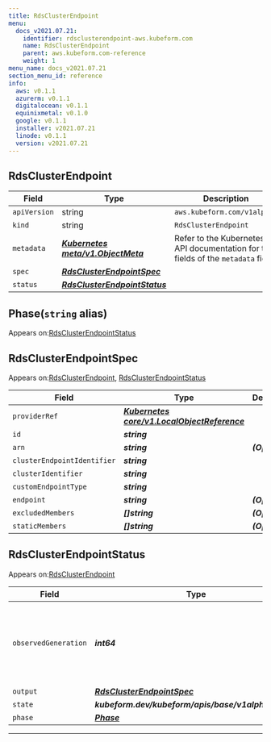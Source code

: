```yaml
---
title: RdsClusterEndpoint
menu:
  docs_v2021.07.21:
    identifier: rdsclusterendpoint-aws.kubeform.com
    name: RdsClusterEndpoint
    parent: aws.kubeform.com-reference
    weight: 1
menu_name: docs_v2021.07.21
section_menu_id: reference
info:
  aws: v0.1.1
  azurerm: v0.1.1
  digitalocean: v0.1.1
  equinixmetal: v0.1.0
  google: v0.1.1
  installer: v2021.07.21
  linode: v0.1.1
  version: v2021.07.21
---
```


## RdsClusterEndpoint
| Field | Type | Description |
| ------ | ----- | ----------- |
| `apiVersion` | string | `aws.kubeform.com/v1alpha1` |
|    `kind` | string | `RdsClusterEndpoint` |
| `metadata` | ***[Kubernetes meta/v1.ObjectMeta](https://v1-18.docs.kubernetes.io/docs/reference/generated/kubernetes-api/v1.18/#objectmeta-v1-meta)***|Refer to the Kubernetes API documentation for the fields of the `metadata` field.|
| `spec` | ***[RdsClusterEndpointSpec](#rdsclusterendpointspec)***||
| `status` | ***[RdsClusterEndpointStatus](#rdsclusterendpointstatus)***||
## Phase(`string` alias)

Appears on:[RdsClusterEndpointStatus](#rdsclusterendpointstatus)

## RdsClusterEndpointSpec

Appears on:[RdsClusterEndpoint](#rdsclusterendpoint), [RdsClusterEndpointStatus](#rdsclusterendpointstatus)

| Field | Type | Description |
| ------ | ----- | ----------- |
| `providerRef` | ***[Kubernetes core/v1.LocalObjectReference](https://v1-18.docs.kubernetes.io/docs/reference/generated/kubernetes-api/v1.18/#localobjectreference-v1-core)***||
| `id` | ***string***||
| `arn` | ***string***| ***(Optional)*** |
| `clusterEndpointIdentifier` | ***string***||
| `clusterIdentifier` | ***string***||
| `customEndpointType` | ***string***||
| `endpoint` | ***string***| ***(Optional)*** |
| `excludedMembers` | ***[]string***| ***(Optional)*** |
| `staticMembers` | ***[]string***| ***(Optional)*** |
## RdsClusterEndpointStatus

Appears on:[RdsClusterEndpoint](#rdsclusterendpoint)

| Field | Type | Description |
| ------ | ----- | ----------- |
| `observedGeneration` | ***int64***| ***(Optional)*** Resource generation, which is updated on mutation by the API Server.|
| `output` | ***[RdsClusterEndpointSpec](#rdsclusterendpointspec)***| ***(Optional)*** |
| `state` | ***kubeform.dev/kubeform/apis/base/v1alpha1.State***| ***(Optional)*** |
| `phase` | ***[Phase](#phase)***| ***(Optional)*** |
---
